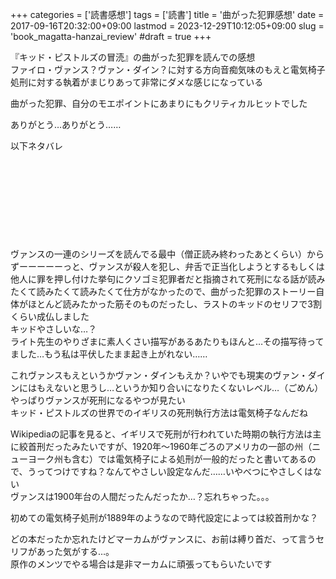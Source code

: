 +++
categories = ['読書感想']
tags = ['読書']
title = '曲がった犯罪感想'
date = 2017-09-16T20:32:00+09:00
lastmod = 2023-12-29T10:12:05+09:00
slug = 'book_magatta-hanzai_review'
#draft = true
+++

『キッド・ピストルズの冒涜』の曲がった犯罪を読んでの感想
<br>
ファイロ・ヴァンス？ヴァン・ダイン？に対する方向音痴気味のもえと電気椅子処刑に対する執着がまじりあって非常にダメな感じになっている

曲がった犯罪、自分のモエポイントにあまりにもクリティカルヒットでした

ありがとう…ありがとう……

以下ネタバレ
<br>
<br>
<br>
<br>
<br>
<br>
<br>
<br>
<br>
<br>
ヴァンスの一連のシリーズを読んでる最中（僧正読み終わったあとくらい）からずーーーーーっと、ヴァンスが殺人を犯し、弁舌で正当化しようとするもしくは他人に罪を押し付けた挙句にクソゴミ犯罪者だと指摘されて死刑になる話が読みたくて読みたくて読みたくて仕方がなかったので、曲がった犯罪のストーリー自体がほとんど読みたかった筋そのものだったし、ラストのキッドのセリフで3割くらい成仏しました
<br>
キッドやさしいな…？
<br>
ライト先生のやりざまに素人くさい描写があるあたりもほんと…その描写待ってました…もう私は平伏したまま起き上がれない……

これヴァンスもえというかヴァン・ダインもえか？いやでも現実のヴァン・ダインにはもえないと思うし…というか知り合いになりたくないレベル…（ごめん）
<br>
やっぱりヴァンスが死刑になるやつが見たい
<br>
キッド・ピストルズの世界でのイギリスの死刑執行方法は電気椅子なんだね

Wikipediaの記事を見ると、イギリスで死刑が行われていた時期の執行方法は主に絞首刑だったみたいですが、1920年～1960年ごろのアメリカの一部の州（ニューヨーク州も含む）では電気椅子による処刑が一般的だったと書いてあるので、うってつけですね？なんてやさしい設定なんだ……いやべつにやさしくはない
<br>
ヴァンスは1900年台の人間だったんだったか…？忘れちゃった。。。

初めての電気椅子処刑が1889年のようなので時代設定によっては絞首刑かな？

どの本だったか忘れたけどマーカムがヴァンスに、お前は縛り首だ、って言うセリフがあった気がする…。
<br>
原作のメンツでやる場合は是非マーカムに頑張ってもらいたいです
<br>